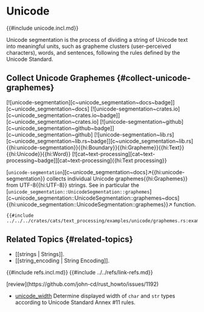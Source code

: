 # Unicode

{{#include unicode.incl.md}}

Unicode segmentation is the process of dividing a string of Unicode text into meaningful units, such as grapheme clusters (user-perceived characters), words, and sentences, following the rules defined by the Unicode Standard.

## Collect Unicode Graphemes {#collect-unicode-graphemes}

[![unicode-segmentation][c~unicode_segmentation~docs~badge]][c~unicode_segmentation~docs] [![unicode-segmentation~crates.io][c~unicode_segmentation~crates.io~badge]][c~unicode_segmentation~crates.io] [![unicode-segmentation~github][c~unicode_segmentation~github~badge]][c~unicode_segmentation~github] [![unicode-segmentation~lib.rs][c~unicode_segmentation~lib.rs~badge]][c~unicode_segmentation~lib.rs]{{hi:unicode-segmentation}}{{hi:Boundary}}{{hi:Grapheme}}{{hi:Text}}{{hi:Unicode}}{{hi:Word}} [![cat~text-processing][cat~text-processing~badge]][cat~text-processing]{{hi:Text processing}}

[`unicode-segmentation`][c~unicode_segmentation~docs]↗{{hi:unicode-segmentation}} collects individual Unicode graphemes{{hi:Graphemes}} from UTF-8{{hi:UTF-8}} strings. See in particular the [`unicode_segmentation::UnicodeSegmentation::graphemes`][c~unicode_segmentation::UnicodeSegmentation::graphemes~docs]{{hi:unicode_segmentation::UnicodeSegmentation::graphemes}}↗ function.

```rust,editable
{{#include ../../../crates/cats/text_processing/examples/unicode/graphemes.rs:example}}
```

## Related Topics {#related-topics}

- [[strings | Strings]].
- [[string_encoding | String Encoding]].

{{#include refs.incl.md}}
{{#include ../../refs/link-refs.md}}

<div class="hidden">
[review](https://github.com/john-cd/rust_howto/issues/1192)

- [unicode_width](https://unicode-rs.github.io/unicode-width/unicode_width/index.html) Determine displayed width of `char` and `str` types according to Unicode Standard Annex #11 rules.

</div>
